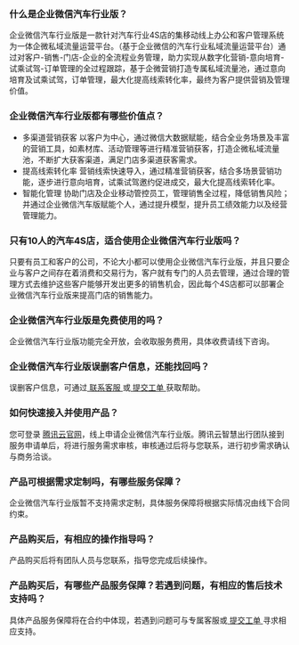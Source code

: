 ### 什么是企业微信汽车行业版？  
企业微信汽车行业版是一款针对汽车行业4S店的集移动线上办公和客户管理系统为一体企微私域流量运营平台。（基于企业微信的汽车行业私域流量运营平台）通过对客户-销售-门店-企业的全流程业务管理，助力实现从数字化营销-意向培育-试乘试驾-订单管理的全过程跟踪，基于企微营销打造专属私域流量池，通过意向培育及试乘试驾，订单管理，最大化提高线索转化率，最终为客户提供营销及管理价值。

### 企业微信汽车行业版都有哪些价值点？  
- 多渠道营销获客
以客户为中心，通过微信大数据赋能，结合全业务场景及丰富的营销工具，如素材库、活动管理等进行精准营销获客，打造企微私域流量池，不断扩大获客渠道，满足门店多渠道获客需求。
- 提高线索转化率
营销线索快速导入，通过精准营销获客，结合多场景营销功能，逐步进行意向培育，试乘试驾邀约促进成交，最大化提高线索转化率。
- 智能化管理
协助门店及企业移动管控员工，管理销售全过程，降低销售风险；并通过企业微信汽车版赋能个人，通过提升模型，提升员工绩效能力以及经营管理能力。

### 只有10人的汽车4S店，适合使用企业微信汽车行业版吗？
只要有员工和客户的公司，不论大小都可以使用企业微信汽车行业版，并且只要企业与客户之间存在着消费和交易行为，客户就有专门的人员去管理，通过合理的管理方式去维护这些客户能够开发出更多的销售机会，因此每个4S店都可以部署企业微信汽车行业版来提高门店的销售能力。

### 企业微信汽车行业版是免费使用的吗？
企业微信汽车行业版功能完全开放，会收取服务费用，具体收费请线下咨询。

### 企业微信汽车行业版误删客户信息，还能找回吗？
误删客户信息，可通过[ 联系客服 ](https://cloud.tencent.com/act/event/Online_service?from=doc_1199)或[ 提交工单 ](https://console.cloud.tencent.com/workorder/category)获取帮助。

### 如何快速接入并使用产品？
您可登录 [腾讯云官网](https://cloud.tencent.com/login)，线上申请企业微信汽车行业版。腾讯云智慧出行团队接到服务申请单后，将进行服务需求审核，审核通过后将与您联系，进行初步需求确认与商务洽谈。

### 产品可根据需求定制吗，有哪些服务保障？
企业微信汽车行业版暂不支持需求定制，具体服务保障将根据实际情况由线下合同约束。

### 产品购买后，有相应的操作指导吗？
产品购买后将有团队人员与您联系，指导您完成后续操作。

### 产品购买后，有哪些产品服务保障？若遇到问题，有相应的售后技术支持吗？
具体产品服务保障将在合约中体现，若遇到问题可与专属客服或[ 提交工单 ](https://console.cloud.tencent.com/workorder/category)寻求相应支持。
